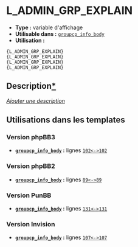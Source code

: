# L_ADMIN_GRP_EXPLAIN
* __Type :__ variable d'affichage
* __Utilisable dans :__ [`groupcp_info_body`](../tpl/groupcp_info_body.md#readme)
* __Utilisation :__

```smarty
{L_ADMIN_GRP_EXPLAIN}
{L_ADMIN_GRP_EXPLAIN}
{L_ADMIN_GRP_EXPLAIN}
{L_ADMIN_GRP_EXPLAIN}
```

## Description[*](https://fa-tvars.appspot.com/var/L_ADMIN_GRP_EXPLAIN)
[*Ajouter une description*](https://fa-tvars.appspot.com/var/L_ADMIN_GRP_EXPLAIN)

## Utilisations dans les templates

### Version phpBB3
* __[`groupcp_info_body`](../tpl/groupcp_info_body.md#readme) :__ lignes [`102`](../src/prosilver/groupcp_info_body.tpl#L102)[`<->`](../src/prosilver/groupcp_info_body.tpl#L102-L102)[`102`](../src/prosilver/groupcp_info_body.tpl#L102)

### Version phpBB2
* __[`groupcp_info_body`](../tpl/groupcp_info_body.md#readme) :__ lignes [`89`](../src/subsilver/groupcp_info_body.tpl#L89)[`<->`](../src/subsilver/groupcp_info_body.tpl#L89-L89)[`89`](../src/subsilver/groupcp_info_body.tpl#L89)

### Version PunBB
* __[`groupcp_info_body`](../tpl/groupcp_info_body.md#readme) :__ lignes [`131`](../src/punbb/groupcp_info_body.tpl#L131)[`<->`](../src/punbb/groupcp_info_body.tpl#L131-L131)[`131`](../src/punbb/groupcp_info_body.tpl#L131)

### Version Invision
* __[`groupcp_info_body`](../tpl/groupcp_info_body.md#readme) :__ lignes [`107`](../src/invision/groupcp_info_body.tpl#L107)[`<->`](../src/invision/groupcp_info_body.tpl#L107-L107)[`107`](../src/invision/groupcp_info_body.tpl#L107)

